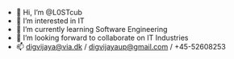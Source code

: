- 👋 Hi, I’m @L0STcub
- 👀 I’m interested in IT
- 🌱 I’m currently learning Software Engineering
- 💞️ I’m looking forward to collaborate on IT Industries
- 📫 digvijaya@via.dk / digvijayaup@gmail.com / +45-52608253

<!---
L0STcub/L0STcub is a ✨ special ✨ repository because its `README.md` (this file) appears on your GitHub profile.
You can click the Preview link to take a look at your changes.
--->
